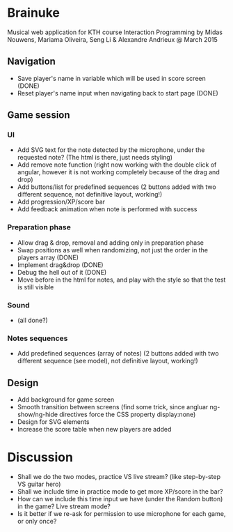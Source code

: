# Brainuke
Musical web application for KTH course Interaction Programming
by Midas Nouwens, Mariama Oliveira, Seng Li & Alexandre Andrieux
@ March 2015

## Navigation
* Save player's name in variable which will be used in score screen (DONE) 
* Reset player's name input when navigating back to start page (DONE)

## Game session

### UI
* Add SVG text for the note detected by the microphone, under the requested note? (The html is there, just needs styling)
* Add remove note function (right now working with the double click of angular, however it is not working completely because of the drag and drop)
* Add buttons/list for predefined sequences (2 buttons added with two different sequence, not definitive layout, working!)
* Add progression/XP/score bar
* Add feedback animation when note is performed with success

### Preparation phase
* Allow drag & drop, removal and adding only in preparation phase
* Swap positions as well when randomizing, not just the order in the players array (DONE)
* Implement drag&drop (DONE)
* Debug the hell out of it (DONE)
* Move <text> before <circle> in the html for notes, and play with the style so that the test is still visible

### Sound
* (all done?)

### Notes sequences
* Add predefined sequences (array of notes) (2 buttons added with two different sequence (see model), not definitive layout, working!)

## Design
* Add background for game screen
* Smooth transition between screens (find some trick, since angluar ng-show/ng-hide directives force the CSS property display:none)
* Design for SVG elements
* Increase the score table when new players are added  

# Discussion
* Shall we do the two modes, practice VS live stream? (like step-by-step VS guitar hero)
* Shall we include time in practice mode to get more XP/score in the bar?
* How can we include this time input we have (under the Random button) in the game? Live stream mode?
* Is it better if we re-ask for permission to use microphone for each game, or only once?
